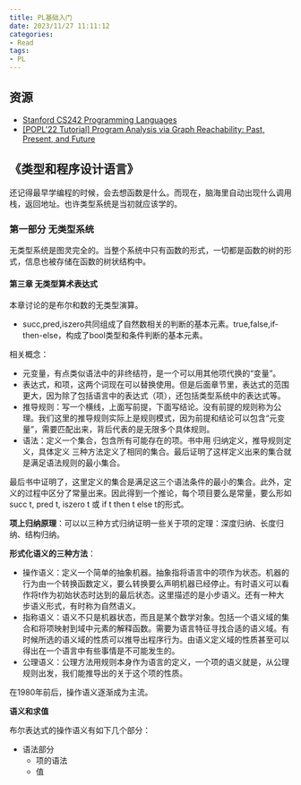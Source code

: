 ```yaml
---
title: PL基础入门
date: 2023/11/27 11:11:12
categories:
- Read
tags:
- PL
---
```


## 资源

- [Stanford CS242 Programming Languages](https://csdiy.wiki/%E7%BC%96%E7%A8%8B%E8%AF%AD%E8%A8%80%E8%AE%BE%E8%AE%A1%E4%B8%8E%E5%88%86%E6%9E%90/CS242/#_1)
- [[POPL'22 Tutorial] Program Analysis via Graph Reachability: Past, Present, and Future](https://helloqirun.github.io/misc/popl22.html)

<!-- more -->

## 《类型和程序设计语言》

还记得最早学编程的时候，会去想函数是什么。而现在，脑海里自动出现什么调用栈，返回地址。也许类型系统是当初就应该学的。

### 第一部分 无类型系统

无类型系统是图灵完全的。当整个系统中只有函数的形式，一切都是函数的树的形式，信息也被存储在函数的树状结构中。

#### 第三章 无类型算术表达式

本章讨论的是布尔和数的无类型演算。

- succ,pred,iszero共同组成了自然数相关的判断的基本元素。true,false,if-then-else，构成了bool类型和条件判断的基本元素。

相关概念：

- 元变量，有点类似语法中的非终结符，是一个可以用其他项代换的“变量”。
- 表达式，和项，这两个词现在可以替换使用。但是后面章节里，表达式的范围更大，因为除了包括语言中的表达式（项），还包括类型系统中的表达式等。
- 推导规则：写一个横线，上面写前提，下面写结论。没有前提的规则称为公理。我们这里的推导规则实际上是规则模式，因为前提和结论可以包含“元变量”，需要匹配出来，背后代表的是无限多个具体规则。
- 语法：定义一个集合，包含所有可能存在的项。书中用 归纳定义，推导规则定义，具体定义 三种方法定义了相同的集合。最后证明了这样定义出来的集合就是满足语法规则的最小集合。

最后书中证明了，这里定义的集合是满足这三个语法条件的最小的集合。此外，定义的过程中区分了常量出来。因此得到一个推论，每个项目要么是常量，要么形如succ t, pred t, iszero t 或 if t then t else t的形式。

**项上归纳原理**：可以以三种方式归纳证明一些关于项的定理：深度归纳、长度归纳、结构归纳。

**形式化语义的三种方法**：

- 操作语义：定义一个简单的抽象机器。抽象指将语言中的项作为状态。机器的行为由一个转换函数定义，要么转换要么声明机器已经停止。有时语义可以看作将t作为初始状态时达到的最后状态。这里描述的是小步语义。还有一种大步语义形式，有时称为自然语义。
- 指称语义：语义不只是机器状态，而且是某个数学对象。包括一个语义域的集合和将项映射到域中元素的解释函数。需要为语言特征寻找合适的语义域。有时候所选的语义域的性质可以推导出程序行为。由语义定义域的性质甚至可以得出在一个语言中有些事情是不可能发生的。
- 公理语义：公理方法用规则本身作为语言的定义，一个项的语义就是，从公理规则出发，我们能推导出的关于这个项的性质。

在1980年前后，操作语义逐渐成为主流。

**语义和求值**

布尔表达式的操作语义有如下几个部分：

- 语法部分
    - 项的语法
    - 值

